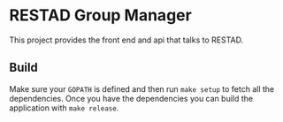 # RESTAD Group Manager

This project provides the front end and api that talks to RESTAD.

## Build
Make sure your `GOPATH` is defined and then run `make setup` to fetch all the dependencies.
Once you have the dependencies you can build the application with `make release`.

